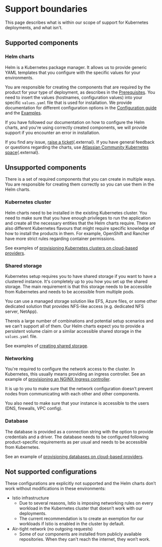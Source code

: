 # Support boundaries

This page describes what is within our scope of support for Kubernetes deployments, and what isn't. 

## Supported components
### Helm charts

Helm is a Kubernetes package manager. It allows us to provide generic YAML templates that you configure with the specific values for your environments.

You are responsible for creating the components that are required by the product for your type of deployment, as describes in the [Prerequisites](../userguide/PREREQUISITES.md). You need to insert the values (hostnames, configuration values) into your specific `values.yaml` file that is used for installation. We provide documentation for different configuration options in the [Configuration guide](../userguide/CONFIGURATION.md) and the [Examples](../examples/EXAMPLES.md).

If you have followed our documentation on how to configure the Helm charts, and you're using correctly created components, we will provide support if you encounter an error in installation. 

If you find any issue, [raise a ticket](https://github.com/atlassian-labs/data-center-helm-charts/issues/new){.external}. If you have general feedback or questions regarding the charts, use [Atlassian Community Kubernetes space](https://community.atlassian.com/t5/Atlassian-Data-Center-on/gh-p/DC_Kubernetes){.external}.

## Unsupported components
There is a set of required components that you can create in multiple ways. You are responsible for creating them correctly so you can use them in the Helm charts. 

### Kubernetes cluster
Helm charts need to be installed in the existing Kubernetes cluster. You need to make sure that you have enough privileges to run the application and create all the necessary entities that the Helm charts require. There are also different Kubernetes flavours that might require specific knowledge of how to install the products in them. For example, OpenShift and Rancher have more strict rules regarding container permissions.

See examples of [provisioning Kubernetes clusters on cloud-based providers](../examples/cluster/CLOUD_PROVIDERS.md).

### Shared storage
Kubernetes setup requires you to have shared storage if you want to have a clustered instance. It's completely up to you how you set up the shared storage. The main requirement is that this storage needs to be accessible from Kubernetes and needs to be accessible from multiple pods.

You can use a managed storage solution like EFS, Azure files, or some other dedicated solution that provides NFS-like access (e.g. dedicated NFS server, NetApp).

Thereis a large number of combinations and potential setup scenarios and we can't support all of them. Our Helm charts expect you to provide a persistent volume claim or a similar accessible shared storage in the `values.yaml` file.

See examples of [creating shared storage](../examples/storage/STORAGE.md).


### Networking
You're required to configure the network access to the cluster. In Kubernetes, this usually means providing an ingress controller. See an example of [provisioning an NGINX Ingress controller](../examples/ingress/CONTROLLERS.md). 

It is up to you to make sure that the network configuration doesn’t prevent nodes from communicating with each other and other components.

You also need to make sure that your instance is accessible to the users (DNS, firewalls, VPC config).

### Database
The database is provided as a connection string with the option to provide credentials and a driver. The database needs to be configured following product-specific requirements as per usual and needs to be accessible from Kubernetes.

See an example of [provisioning databases on cloud-based providers](../examples/database/CLOUD_PROVIDERS.md).

## Not supported configurations
These configurations are explicitly not supported and the Helm charts don’t work without modifications in these environments:

* Istio infrastructure
    * Due to several reasons, Istio is imposing networking rules on every workload in the Kubernetes cluster that doesn’t work with our deployments.
    * The current recommendation is to create an exemption for our workloads if Istio is enabled in the cluster by default.
* Air-tight network (no outgoing requests)
    * Some of our components are installed from publicly available repositories. When they can't reach the internet, they won’t work.
